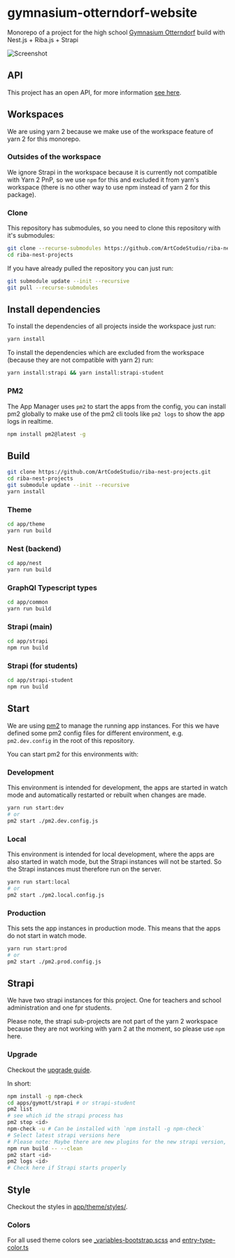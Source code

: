 # gymnasium-otterndorf-website

Monorepo of a project for the high school [Gymnasium Otterndorf](https://gymnasium-otterndorf.de) build with Nest.js + Riba.js + Strapi

![Screenshot](https://user-images.githubusercontent.com/1073989/141298525-7e74d0b8-efc4-4cca-adc4-2ace4a1846d6.png)

## API

This project has an open API, for more information [see here](https://gymnasium-otterndorf.de/credits#api).

## Workspaces

We are using yarn 2 because we make use of the workspace feature of yarn 2 for this monorepo.

### Outsides of the workspace

We ignore Strapi in the workspace because it is currently not compatible with Yarn 2 PnP, so we use `npm` for this and excluded it from yarn's workspace (there is no other way to use npm instead of yarn 2 for this package).

### Clone

This repository has submodules, so you need to clone this repository with it's submodules:

```sh
git clone --recurse-submodules https://github.com/ArtCodeStudio/riba-nest-projects.git
cd riba-nest-projects
```

If you have already pulled the repository you can just run:

```sh
git submodule update --init --recursive
git pull --recurse-submodules
```

## Install dependencies

To install the dependencies of all projects inside the workspace just run:

```sh
yarn install
```

To install the dependencies which are excluded from the workspace (because they are not compatible with yarn 2) run:

```sh
yarn install:strapi && yarn install:strapi-student
```

### PM2

The App Manager uses `pm2` to start the apps from the config, you can install pm2 globally to make use of the pm2 cli tools like `pm2 logs` to show the app logs in realtime.

```sh
npm install pm2@latest -g
```

## Build

```sh
git clone https://github.com/ArtCodeStudio/riba-nest-projects.git
cd riba-nest-projects
git submodule update --init --recursive
yarn install
```

### Theme

```sh
cd app/theme
yarn run build
```

### Nest (backend)

```sh
cd app/nest
yarn run build
```

### GraphQl Typescript types

```sh
cd app/common
yarn run build
```

### Strapi (main)

```sh
cd app/strapi
npm run build
```

### Strapi (for students)

```sh
cd app/strapi-student
npm run build
```

## Start

We are using [pm2](https://pm2.io/) to manage the running app instances. For this we have defined some pm2 config files for different environment, e.g. `pm2.dev.config` in the root of this repository.

You can start pm2 for this environments with:

### Development

This environment is intended for development, the apps are started in watch mode and automatically restarted or rebuilt when changes are made. 

```bash
yarn run start:dev
# or
pm2 start ./pm2.dev.config.js
```

### Local

This environment is intended for local development, where the apps are also started in watch mode, but the Strapi instances will not be started. So the Strapi instances must therefore run on the server.

```bash
yarn run start:local
# or
pm2 start ./pm2.local.config.js
```
### Production

This sets the app instances in production mode. This means that the apps do not start in watch mode.

```bash
yarn run start:prod
# or
pm2 start ./pm2.prod.config.js
```

## Strapi

We have two strapi instances for this project. One for teachers and school administration and one fpr students.

Please note, the strapi sub-projects are not part of the yarn 2 workspace because they are not working with yarn 2 at the moment, so please use `npm` here.

### Upgrade

Checkout the [upgrade guide](https://strapi.io/documentation/developer-docs/latest/update-migration-guides/update-version.html).

In short:

```sh
npm install -g npm-check
cd apps/gymott/strapi # or strapi-student
pm2 list
# see which id the strapi process has
pm2 stop <id>
npm-check -u # Can be installed with `npm install -g npm-check`
# Select latest strapi versions here
# Please note: Maybe there are new plugins for the new strapi version, check the source for new plugins and install theme
npm run build -- --clean
pm2 start <id>
pm2 logs <id>
# Check here if Strapi starts properly
```

## Style

Checkout the styles in [app/theme/styles/](app/theme/styles/).

### Colors

For all used theme colors see [_variables-bootstrap.scss](app/theme/styles/_variables-bootstrap.scss) and [entry-type-color.ts](app/theme/scripts/common/formatters/entry-type-color.ts)
